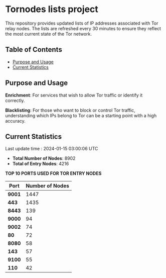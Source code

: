 # Tornodes lists project

This repository provides updated lists of IP addresses associated with Tor relay nodes. The lists are refreshed every 30 minutes to ensure they reflect the most current state of the Tor network.

## Table of Contents

- [Purpose and Usage](#purpose-and-usage)
- [Current Statistics](#current-statistics)


## Purpose and Usage

**Enrichment**: For services that wish to allow Tor traffic or identify it correctly.

**Blacklisting**: For those who want to block or control Tor traffic, understanding which IPs belong to Tor can be a starting point with a high accuracy.

## Current Statistics

Last update time : 2024-01-15 03:00:06 UTC

- **Total Number of Nodes**: 8902
- **Total of Entry Nodes**: 4216

**TOP 10 PORTS USED FOR TOR ENTRY NODES**

| **Port** | **Number of Nodes** |
|------|-----------------|
| **9001**   | 1447  |
| **443**   | 1435  |
| **8443**   | 139  |
| **9000**   | 94  |
| **9002**   | 74  |
| **80**   | 72  |
| **8080**   | 58  |
| **143**   | 57  |
| **9100**   | 55  |
| **110**   | 42  |

